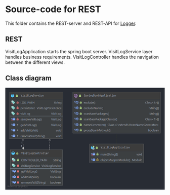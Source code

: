 # Source-code for REST

This folder contains the REST-server and REST-API for [Logger](../../README.md).

## REST

VisitLogApplication starts the spring boot server.
VisitLogService layer handles business requirements.
VisitLogController handles the navigation between the different views.

## Class diagram

![Rest class diagram](/logger/diagrams/rest_class_diagram.png)

